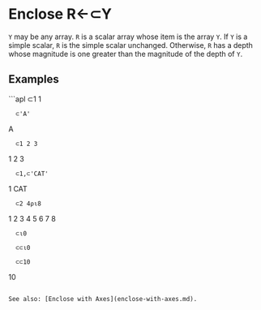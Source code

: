 <div style="display: none;">
  ⊂
</div>

<h1 class="heading"><span class="name">Enclose</span> <span class="command">R←⊂Y</span></h1>

`Y` may be any array.  `R` is a scalar array whose item is the array `Y`.  If `Y` is a simple scalar, `R` is the simple scalar unchanged.  Otherwise, `R` has a depth whose magnitude is one greater than the magnitude of the depth of `Y`.

<h2 class="example">Examples</h2>
```apl
      ⊂1
1
 
      ⊂'A'
A
 
      ⊂1 2 3
 1 2 3
 
      ⊂1,⊂'CAT'
 1  CAT
 
      ⊂2 4⍴⍳8
 1 2 3 4
 5 6 7 8
 
      ⊂⍳0
 
      ⊂⊂⍳0
 
      ⊂⊂10
10
```

See also: [Enclose with Axes](enclose-with-axes.md).



